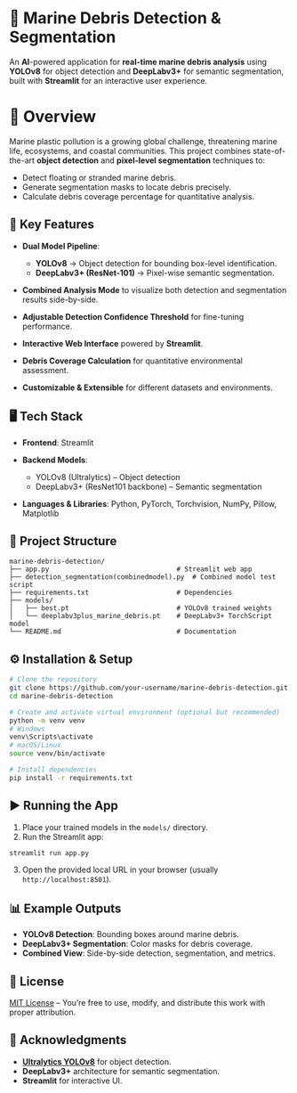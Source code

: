 
# 🌊 Marine Debris Detection & Segmentation

An **AI**-powered application for **real-time marine debris analysis** using **YOLOv8** for object detection and **DeepLabv3+** for semantic segmentation, built with **Streamlit** for an interactive user experience.

# 📌 Overview

Marine plastic pollution is a growing global challenge, threatening marine life, ecosystems, and coastal communities. This project combines state-of-the-art **object detection** and **pixel-level segmentation** techniques to:

* Detect floating or stranded marine debris.
* Generate segmentation masks to locate debris precisely.
* Calculate debris coverage percentage for quantitative analysis.

## 🚀 Key Features

* **Dual Model Pipeline**:

  * **YOLOv8** → Object detection for bounding box-level identification.
  * **DeepLabv3+ (ResNet-101)** → Pixel-wise semantic segmentation.
* **Combined Analysis Mode** to visualize both detection and segmentation results side-by-side.
* **Adjustable Detection Confidence Threshold** for fine-tuning performance.
* **Interactive Web Interface** powered by **Streamlit**.
* **Debris Coverage Calculation** for quantitative environmental assessment.
* **Customizable & Extensible** for different datasets and environments.

## 🖥️ Tech Stack

* **Frontend**: Streamlit
* **Backend Models**:

  * YOLOv8 (Ultralytics) – Object detection
  * DeepLabv3+ (ResNet101 backbone) – Semantic segmentation
* **Languages & Libraries**: Python, PyTorch, Torchvision, NumPy, Pillow, Matplotlib

## 📂 Project Structure

```
marine-debris-detection/
├── app.py                                # Streamlit web app  
├── detection_segmentation(combinedmodel).py  # Combined model test script  
├── requirements.txt                      # Dependencies  
├── models/                               
│   ├── best.pt                           # YOLOv8 trained weights  
│   └── deeplabv3plus_marine_debris.pt    # DeepLabv3+ TorchScript model  
└── README.md                             # Documentation  
```

## ⚙️ Installation & Setup

```bash
# Clone the repository
git clone https://github.com/your-username/marine-debris-detection.git
cd marine-debris-detection

# Create and activate virtual environment (optional but recommended)
python -m venv venv
# Windows
venv\Scripts\activate
# macOS/Linux
source venv/bin/activate

# Install dependencies
pip install -r requirements.txt
```

## ▶️ Running the App

1. Place your trained models in the `models/` directory.
2. Run the Streamlit app:

```bash
streamlit run app.py
```

3. Open the provided local URL in your browser (usually `http://localhost:8501`).

## 📊 Example Outputs

* **YOLOv8 Detection**: Bounding boxes around marine debris.
* **DeepLabv3+ Segmentation**: Color masks for debris coverage.
* **Combined View**: Side-by-side detection, segmentation, and metrics.

## 📜 License

[MIT License](LICENSE) – You’re free to use, modify, and distribute this work with proper attribution.

## 🙏 Acknowledgments

* **[Ultralytics YOLOv8](https://github.com/ultralytics/ultralytics)** for object detection.
* **DeepLabv3+** architecture for semantic segmentation.
* **Streamlit** for interactive UI.


